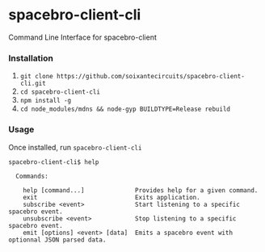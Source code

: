 # spacebro-client-cli
Command Line Interface for spacebro-client

### Installation

1. `git clone https://github.com/soixantecircuits/spacebro-client-cli.git`
2. `cd spacebro-client-cli`
3. `npm install -g`
4. `cd node_modules/mdns && node-gyp BUILDTYPE=Release rebuild`

### Usage

Once installed, run `spacebro-client-cli`
```
spacebro-client-cli$ help

  Commands:

    help [command...]              Provides help for a given command.
    exit                           Exits application.
    subscribe <event>              Start listening to a specific spacebro event.
    unsubscribe <event>            Stop listening to a specific spacebro event.
    emit [options] <event> [data]  Emits a spacebro event with optionnal JSON parsed data.

```
